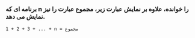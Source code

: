 ### برنامه ای که n را خوانده، علاوه بر نمایش عبارت زیر، مجموع عبارت را نیز نمایش می دهد.

```
1 + 2 + 3 + ... + n = مجموع
```
